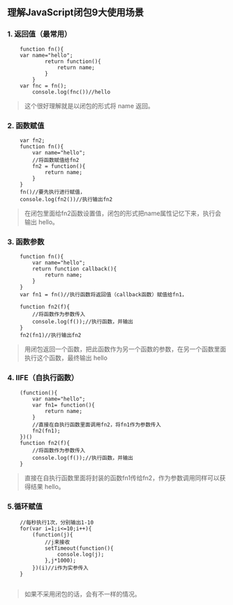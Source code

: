 ## 理解JavaScript闭包9大使用场景

### 1. 返回值（最常用）

``` 
    function fn(){
    var name="hello";
            return function(){
                return name;
            }
        }
    var fnc = fn();
        console.log(fnc())//hello

```

> 这个很好理解就是以闭包的形式将 name 返回。
    
 
### 2. 函数赋值

```
    var fn2;
    function fn(){
        var name="hello";
        //将函数赋值给fn2
        fn2 = function(){
            return name;
        }
    }
    fn()//要先执行进行赋值，
    console.log(fn2())//执行输出fn2

```
>  在闭包里面给fn2函数设置值，闭包的形式把name属性记忆下来，执行会输出 hello。


### 3. 函数参数
    
```
    function fn(){
        var name="hello";
        return function callback(){
            return name;
        }
    }
    var fn1 = fn()//执行函数将返回值（callback函数）赋值给fn1，

    function fn2(f){
        //将函数作为参数传入
        console.log(f());//执行函数，并输出
    }
    fn2(fn1)//执行输出fn2
```

> 用闭包返回一个函数，把此函数作为另一个函数的参数，在另一个函数里面执行这个函数，最终输出 hello

### 4. IIFE（自执行函数）
```
    (function(){
        var name="hello";
        var fn1= function(){
            return name;
        }
        //直接在自执行函数里面调用fn2，将fn1作为参数传入
        fn2(fn1);
    })()
    function fn2(f){
        //将函数作为参数传入
        console.log(f());//执行函数，并输出
    }
```
>直接在自执行函数里面将封装的函数fn1传给fn2，作为参数调用同样可以获得结果 hello。

### 5.循环赋值

```
    //每秒执行1次，分别输出1-10
    for(var i=1;i<=10;i++){
        (function(j){
            //j来接收
            setTimeout(function(){
                console.log(j);
            },j*1000);
        })(i)//i作为实参传入
    }
   
```
>  如果不采用闭包的话，会有不一样的情况。